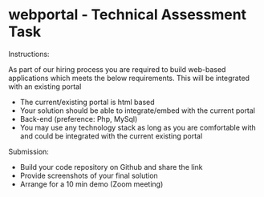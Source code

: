 # webportal - Technical Assessment Task

Instructions:

As part of our hiring process you are required to build web-based applications which meets the below requirements.
This will be integrated with an existing portal
-	The current/existing portal is html based
-	Your solution should be able to integrate/embed with the current portal
-	Back-end (preference: Php, MySql)
-	You may use any technology stack as long as you are comfortable with and could be integrated with the current existing portal

Submission:

-	Build your code repository on Github and share the link
-	Provide screenshots of your final solution
-	Arrange for a 10 min demo (Zoom meeting)

